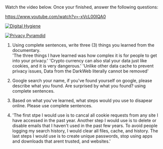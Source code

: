 Watch the video below. Once your finished, answer the following questions:

https://www.youtube.com/watch?v=-xVcL00IQA0

[![Digital Hygiene](https://www.cira.ca/uploads/2020/01/young-female-character-cleaning-up-the-desktop-folders-digital-vector-id1132086617.jpg)](https://www.youtube.com/watch?v=-xVcL00IQA0)


[![Privacy Pyramdid](https://i.ytimg.com/vi/O96QXj2X3VA/sddefault.jpg)](https://www.youtube.com/watchv=O96QXj2X3VA)


1. Using complete sentences, write three (3) things you learned from the documentary.  
'The three things I have learned was how complex it is for people to get into your privacy.'
'Crypto currency can also stal your data just like cookies, and it is very dangerous.'
'Unlike other data cache to prevent privacy issues, Data from the DarkWeb literally cannot be removed'

2. Google search your name, if you've found yourself on google, please describe what you found. Are surprised by what you found?  using complete sentences.

3. Based on what you've learned, what steps would you use to disapear online. Please use complete sentences.
1. 'The first stpe I would use is to cancal all cookie requests from any site I have accessed in the past year. Another step I would use is to delete or disable emails that I haven't used in the past few years. To avoid people logging my search history, I would clear all files, cache, and history.
The last steps I would use is to create unique passwords, stop using apps and downloads that arent trusted, and websites.'